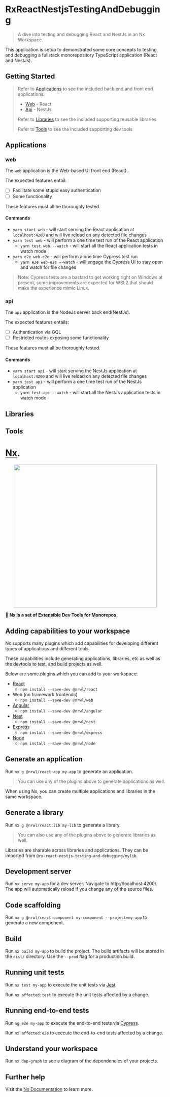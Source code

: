 # RxReactNestjsTestingAndDebugging

> A dive into testing and debugging React and NestJs in an Nx Workspace.

This application is setup to demonstrated some core concepts to testing and debugging a fullstack monorepository TypeScript application (React and NestJs).

## Getting Started

> Refer to [Applications](#applications) to see the included back end and front end applications.
>
> -   [Web](#web) - React
> -   [Api](#api) - NestJs
>
> Refer to [Libraries](#libraries) to see the included supporting reusable libraries
>
> Refer to [Tools]($tools) to see the included supporting dev tools

## Applications

### web

The `web` application is the Web-based UI front end (React).

The expected features entail:

-   [ ] Facilitate some stupid easy authentication
-   [ ] Some functionality

These features must all be thoroughly tested.

#### Commands

-   `yarn start web` - will start serving the React application at `localhost:4200` and will live reload on any detected file changes
-   `yarn test web` - will perform a one time test run of the React application
    -   `yarn test web --watch` - will start all the React application tests in watch mode
-   `yarn e2e web-e2e` - will perform a one time Cypress test run
    -   `yarn e2e web-e2e --watch` - will engage the Cypress UI to stay open and watch for file changes

> Note: Cypress tests are a bastard to get working right on Windows at present, some improvements are expected for WSL2 that should make the experience mimic Linux.

### api

The `api` application is the NodeJs server back end(NestJs).

The expected features entails:

-   [ ] Authentication via GQL
-   [ ] Restricted routes exposing some functionality

These features must all be thoroughly tested.

#### Commands

-   `yarn start api` - will start serving the NestJs application at `localhost:4200` and will live reload on any detected file changes
-   `yarn test api` - will perform a one time test run of the NestJs application
    -   `yarn test api --watch` - will start all the NestJs application tests in watch mode

## Libraries

## Tools

# [Nx](https://nx.dev).

<p align="center"><img src="https://raw.githubusercontent.com/nrwl/nx/master/nx-logo.png" width="450"></p>

🔎 **Nx is a set of Extensible Dev Tools for Monorepos.**

## Adding capabilities to your workspace

Nx supports many plugins which add capabilities for developing different types of applications and different tools.

These capabilities include generating applications, libraries, etc as well as the devtools to test, and build projects as well.

Below are some plugins which you can add to your workspace:

-   [React](https://reactjs.org)
    -   `npm install --save-dev @nrwl/react`
-   Web (no framework frontends)
    -   `npm install --save-dev @nrwl/web`
-   [Angular](https://angular.io)
    -   `npm install --save-dev @nrwl/angular`
-   [Nest](https://nestjs.com)
    -   `npm install --save-dev @nrwl/nest`
-   [Express](https://expressjs.com)
    -   `npm install --save-dev @nrwl/express`
-   [Node](https://nodejs.org)
    -   `npm install --save-dev @nrwl/node`

## Generate an application

Run `nx g @nrwl/react:app my-app` to generate an application.

> You can use any of the plugins above to generate applications as well.

When using Nx, you can create multiple applications and libraries in the same workspace.

## Generate a library

Run `nx g @nrwl/react:lib my-lib` to generate a library.

> You can also use any of the plugins above to generate libraries as well.

Libraries are sharable across libraries and applications. They can be imported from `@rx-react-nestjs-testing-and-debugging/mylib`.

## Development server

Run `nx serve my-app` for a dev server. Navigate to http://localhost:4200/. The app will automatically reload if you change any of the source files.

## Code scaffolding

Run `nx g @nrwl/react:component my-component --project=my-app` to generate a new component.

## Build

Run `nx build my-app` to build the project. The build artifacts will be stored in the `dist/` directory. Use the `--prod` flag for a production build.

## Running unit tests

Run `nx test my-app` to execute the unit tests via [Jest](https://jestjs.io).

Run `nx affected:test` to execute the unit tests affected by a change.

## Running end-to-end tests

Run `ng e2e my-app` to execute the end-to-end tests via [Cypress](https://www.cypress.io).

Run `nx affected:e2e` to execute the end-to-end tests affected by a change.

## Understand your workspace

Run `nx dep-graph` to see a diagram of the dependencies of your projects.

## Further help

Visit the [Nx Documentation](https://nx.dev) to learn more.
